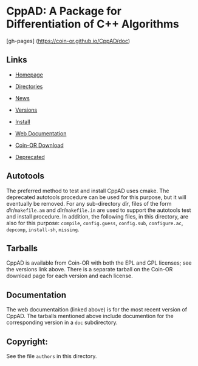 # CppAD: A Package for Differentiation of C++ Algorithms

[gh-pages] (https://coin-or.github.io/CppAD/doc)

## Links

- [Homepage](http://www.coin-or.org/CppAD/)

- [Directories](http://www.coin-or.org/CppAD/directory.htm)

- [News](https://www.coin-or.org/CppAD/Doc/whats_new.htm)

- [Versions](http://www.coin-or.org/CppAD/Doc/download.htm)

- [Install](https://www.coin-or.org/CppAD/Doc/install.htm)

- [Web Documentation](https://www.coin-or.org/CppAD/Doc/cppad.htm)

- [Coin-OR Download](https://www.coin-or.org/download/source/CppAD/)

- [Deprecated](https://www.coin-or.org/CppAD/Doc/deprecated.htm)


## Autotools
The preferred method to test and install CppAD uses cmake.
The deprecated autotools procedure can be used for this purpose,
but it will eventually be removed.
For any sub-directory *dir*,
files of the form *dir*/`makefile.am` and *dir*/`makefile.in`
are used to support the autotools test and install procedure.
In addition,
the following files, in this directory, are also for this purpose:
`compile`,
`config.guess`,
`config.sub`,
`configure.ac`,
`depcomp`,
`install-sh`,
`missing`.


## Tarballs
CppAD is available from Coin-OR with both the EPL and GPL licenses; see
the versions link above. There is a separate tarball on the
Coin-OR download page
for each version and each license.

## Documentation
The web documentaition (linked above) is for the most recent version of CppAD.
The tarballs mentioned above include documention for the corresponding version
in a `doc` subdirectory.

## Copyright:
See the file `authors` in this directory.

